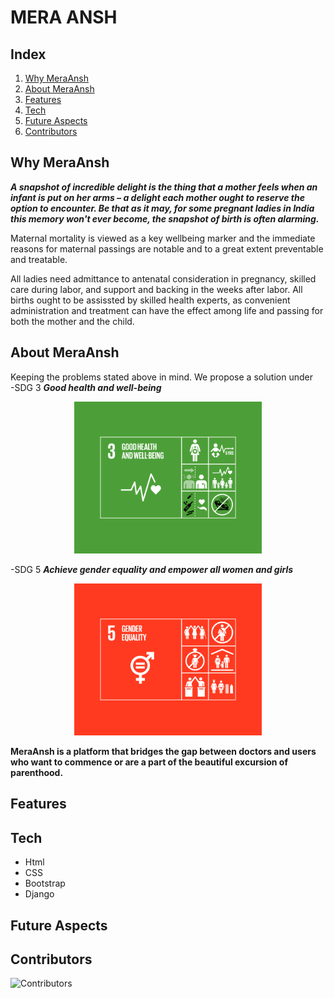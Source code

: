 # MERA ANSH

## Index

1. [Why MeraAnsh](#why-meraansh)
2. [About MeraAnsh](#about-meraansh)
3. [Features](#features)
4. [Tech](#tech)
5. [Future Aspects](#future-aspects)
6. [Contributors](#contributors)

## Why MeraAnsh

***A snapshot of incredible delight is the thing that a mother feels when an infant is put on her arms – a delight each mother ought to reserve the option to encounter. Be that as it may, for some pregnant ladies in India this memory won't ever become, the snapshot of birth is often alarming.*** 

Maternal mortality is viewed as a key wellbeing marker and the immediate reasons for maternal passings are notable and to a great extent preventable and treatable. 

All ladies need admittance to antenatal consideration in pregnancy, skilled care during labor, and support and backing in the weeks after labor. All births ought to be assissted by skilled health experts, as convenient administration and treatment can have the effect among life and passing for both the mother and the child.


## About MeraAnsh

Keeping the problems stated above in mind.
We propose a solution under <br>
-SDG 3 ***Good health and well-being*** <br>

<p align="center">
<img src="./assets/sdg3.png" width=300;>
</p>

-SDG 5 ***Achieve gender equality and empower all women and girls*** <br>

<p align="center">
<img src="./assets/sdg5.png" width=300;>
</p>

**MeraAnsh is a platform that bridges the gap between doctors and users who want to commence or are a part of the beautiful excursion of parenthood.** 

## Features

## Tech

- Html
- CSS
- Bootstrap
- Django

## Future Aspects

## Contributors

![Contributors](https://contrib.rocks/image?repo=SanyaNanda/MeraAnsh "Our Contributors")
